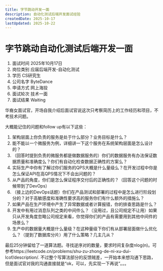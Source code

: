 ```yaml
---
title: 字节跳动开发一面
description: 自动化测试后端开发面试经验
createdDate: 2025-10-17
lastUpdated: 2025-10-22
---
```

# 字节跳动自动化测试后端开发一面
1. 面试时间 2025年10月17日
2. 岗位类别 应届后端开发-自动化测试
3. 学历 CS研究生
4. 公司名字 ByteDance
5. 申请方式 网上海投
6. 面试轮次 技术一面
7. 面试结果 Waiting

华裔女面试官，开场自我介绍后面试官说这次只考察简历上的工作经历和项目，不考技术问题。

大概能记住的问题和follow up有以下这些：
1. 架构层面上你负责的服务是处于什么部分？业务目标是什么？
2. 能不能以一个微服务为例，详细讲一下这个服务在系统架构层面是怎么设计的？
3. （回答时提到负责的微服务都是做数据服务的）你们的数据服务有办法保证数据质量和准确度么？你们有自动化检查数据正确性的方案么？
4. 实际生产中你有了解过你们服务的QPS大概是什么量级么？在开发过程中你是怎么保证API在高QPS情况下不会出问题的？
5. 从产品的角度，你们是怎么保证程序交付后的正确性的？（回答这个问题的时候带到了DevOps）
6. （接上边的DevOps话题）你们在产品测试和部署的过程中是怎么进行阶段划分的？对于高敏感度和准确性要求高的服务你们有什么额外的措施么？
7. 如果产品在生产环境中产生了异常数据或者计算报错，你的排查思路是什么？
8. 开发中有用过消息队列之类的中间件么？（没用过，且公司规定不让用）如果只从开发角度忽略公司规定来看，你觉得你们的产品有需要用到其他中间件的场景么？
9. 生产中的数据量大概是什么量级？在这种量级下你们有从部署层面做什么优化么？（提到了数据库分片）用了什么策略？几主几从？

最后25分钟留给了一道算法题。寻找逆序对的数量，要求时间复杂度nlog(n)。可参考https://leetcode.cn/problems/shu-zu-zhong-de-ni-xu-dui-lcof/description/.
不过整个写算法部分的反馈贼差，一开始本来想沟通下思路，但是面试官对我的沟通直接就是“ok，可以，先实现一下再说”。。。
